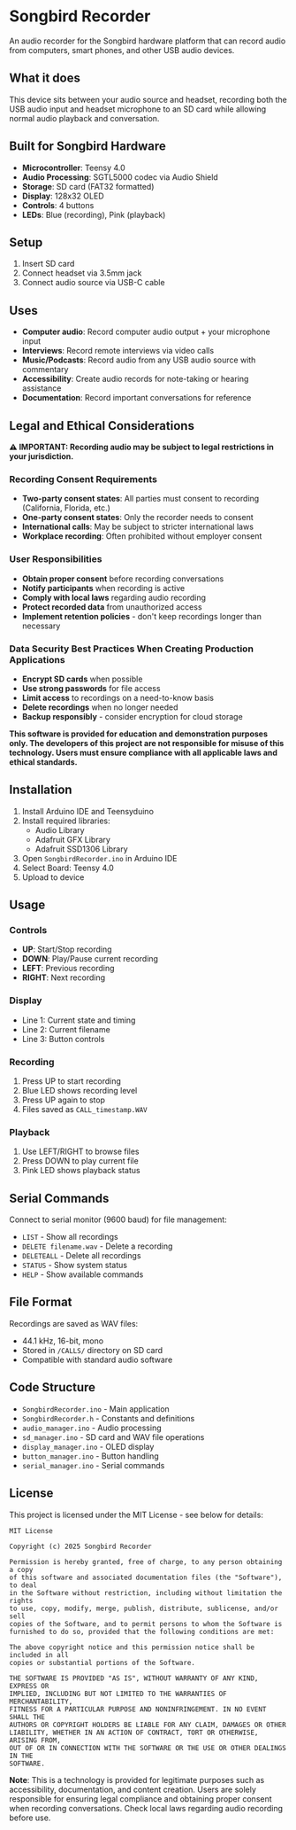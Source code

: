 # Songbird Recorder

An audio recorder for the Songbird hardware platform that can record audio from computers, smart phones, and other USB audio devices.

## What it does

This device sits between your audio source and headset, recording both the USB audio input and headset microphone to an SD card while allowing normal audio playback and conversation.

## Built for Songbird Hardware

- **Microcontroller**: Teensy 4.0
- **Audio Processing**: SGTL5000 codec via Audio Shield
- **Storage**: SD card (FAT32 formatted)
- **Display**: 128x32 OLED
- **Controls**: 4 buttons
- **LEDs**: Blue (recording), Pink (playback)

## Setup

1. Insert SD card
2. Connect headset via 3.5mm jack
3. Connect audio source via USB-C cable

## Uses

- **Computer audio**: Record computer audio output + your microphone input
- **Interviews**: Record remote interviews via video calls
- **Music/Podcasts**: Record audio from any USB audio source with commentary
- **Accessibility**: Create audio records for note-taking or hearing assistance
- **Documentation**: Record important conversations for reference

## Legal and Ethical Considerations

**⚠️ IMPORTANT: Recording audio may be subject to legal restrictions in your jurisdiction.**

### Recording Consent Requirements
- **Two-party consent states**: All parties must consent to recording (California, Florida, etc.)
- **One-party consent states**: Only the recorder needs to consent
- **International calls**: May be subject to stricter international laws
- **Workplace recording**: Often prohibited without employer consent

### User Responsibilities
- **Obtain proper consent** before recording conversations
- **Notify participants** when recording is active
- **Comply with local laws** regarding audio recording
- **Protect recorded data** from unauthorized access
- **Implement retention policies** - don't keep recordings longer than necessary

### Data Security Best Practices When Creating Production Applications
- **Encrypt SD cards** when possible
- **Use strong passwords** for file access
- **Limit access** to recordings on a need-to-know basis
- **Delete recordings** when no longer needed
- **Backup responsibly** - consider encryption for cloud storage

**This software is provided for education and demonstration purposes only. 
The developers of this project are not responsible for misuse of this technology. 
Users must ensure compliance with all applicable laws and ethical standards.**

## Installation

1. Install Arduino IDE and Teensyduino
2. Install required libraries:
   - Audio Library
   - Adafruit GFX Library
   - Adafruit SSD1306 Library
3. Open `SongbirdRecorder.ino` in Arduino IDE
4. Select Board: Teensy 4.0
5. Upload to device

## Usage

### Controls
- **UP**: Start/Stop recording
- **DOWN**: Play/Pause current recording  
- **LEFT**: Previous recording
- **RIGHT**: Next recording

### Display
- Line 1: Current state and timing
- Line 2: Current filename
- Line 3: Button controls

### Recording
1. Press UP to start recording
2. Blue LED shows recording level
3. Press UP again to stop
4. Files saved as `CALL_timestamp.WAV`

### Playback
1. Use LEFT/RIGHT to browse files
2. Press DOWN to play current file
3. Pink LED shows playback status

## Serial Commands

Connect to serial monitor (9600 baud) for file management:

- `LIST` - Show all recordings
- `DELETE filename.wav` - Delete a recording
- `DELETEALL` - Delete all recordings
- `STATUS` - Show system status
- `HELP` - Show available commands

## File Format

Recordings are saved as WAV files:
- 44.1 kHz, 16-bit, mono
- Stored in `/CALLS/` directory on SD card
- Compatible with standard audio software

## Code Structure

- `SongbirdRecorder.ino` - Main application
- `SongbirdRecorder.h` - Constants and definitions
- `audio_manager.ino` - Audio processing
- `sd_manager.ino` - SD card and WAV file operations
- `display_manager.ino` - OLED display
- `button_manager.ino` - Button handling
- `serial_manager.ino` - Serial commands

## License

This project is licensed under the MIT License - see below for details:

```
MIT License

Copyright (c) 2025 Songbird Recorder

Permission is hereby granted, free of charge, to any person obtaining a copy
of this software and associated documentation files (the "Software"), to deal
in the Software without restriction, including without limitation the rights
to use, copy, modify, merge, publish, distribute, sublicense, and/or sell
copies of the Software, and to permit persons to whom the Software is
furnished to do so, provided that the following conditions are met:

The above copyright notice and this permission notice shall be included in all
copies or substantial portions of the Software.

THE SOFTWARE IS PROVIDED "AS IS", WITHOUT WARRANTY OF ANY KIND, EXPRESS OR
IMPLIED, INCLUDING BUT NOT LIMITED TO THE WARRANTIES OF MERCHANTABILITY,
FITNESS FOR A PARTICULAR PURPOSE AND NONINFRINGEMENT. IN NO EVENT SHALL THE
AUTHORS OR COPYRIGHT HOLDERS BE LIABLE FOR ANY CLAIM, DAMAGES OR OTHER
LIABILITY, WHETHER IN AN ACTION OF CONTRACT, TORT OR OTHERWISE, ARISING FROM,
OUT OF OR IN CONNECTION WITH THE SOFTWARE OR THE USE OR OTHER DEALINGS IN THE
SOFTWARE.
```

**Note**: This is a technology is provided for legitimate purposes such as accessibility, documentation, and content creation. 
Users are solely responsible for ensuring legal compliance and obtaining proper consent when recording conversations. 
Check local laws regarding audio recording before use.

